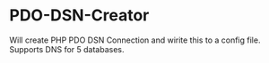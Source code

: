 # PDO-DSN-Creator
Will create PHP PDO DSN Connection and wirite this to a config file. Supports DNS for 5 databases.
